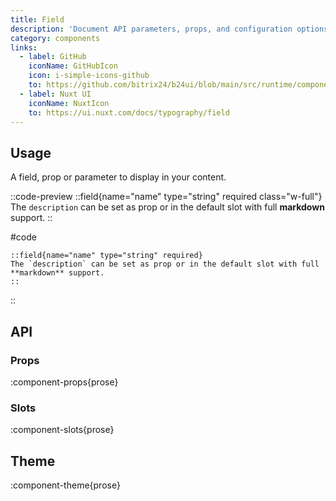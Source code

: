 ```yaml
---
title: Field
description: 'Document API parameters, props, and configuration options clearly.'
category: components
links:
  - label: GitHub
    iconName: GitHubIcon
    icon: i-simple-icons-github
    to: https://github.com/bitrix24/b24ui/blob/main/src/runtime/components/prose/Field.vue
  - label: Nuxt UI
    iconName: NuxtIcon
    to: https://ui.nuxt.com/docs/typography/field
---
```


## Usage

A field, prop or parameter to display in your content.

::code-preview
::field{name="name" type="string" required class="w-full"}
The `description` can be set as prop or in the default slot with full **markdown** support.
::

#code

```mdc
::field{name="name" type="string" required}
The `description` can be set as prop or in the default slot with full **markdown** support.
::
```

::

## API

### Props

:component-props{prose}

### Slots

:component-slots{prose}

## Theme

:component-theme{prose}
